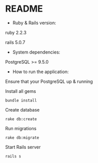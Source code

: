 # README

* Ruby & Rails version:


ruby 2.2.3


rails 5.0.7

* System dependencies:


PostgreSQL >= 9.5.0


* How to run the application:


Ensure that your PostgreSQL up & running


Install all gems


`bundle install`


Create database


`rake db:create`


Run migrations


`rake db:migrate`


Start Rails server


`rails s`
